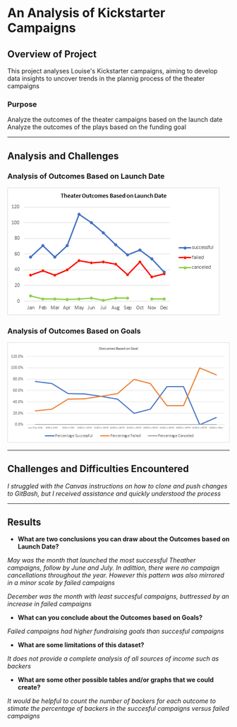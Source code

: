 # An Analysis of Kickstarter Campaigns

## Overview of Project

This project analyses Louise's Kickstarter campaigns, aiming to develop data insights to uncover trends in the plannig process of the theater campaigns

### Purpose

Analyze the outcomes of the theater campaigns based on the launch date
Analyze the outcomes of the plays based on the funding goal

***

## Analysis and Challenges

### Analysis of Outcomes Based on Launch Date

![](Theater_Outcomes_vs_Launch.png)

### Analysis of Outcomes Based on Goals

![](Outcomes_vs_Goals.png)

***

## Challenges and Difficulties Encountered

*I struggled with the Canvas instructions on how to clone and push changes to GitBash, but I received assistance and quickly understood the process*

***

## Results

- **What are two conclusions you can draw about the Outcomes based on Launch Date?**

*May was the month that launched the most successful Theather campaigns, follow by June and July. In adittion, there were no campaign cancellations throughout the year. However this pattern was also mirrored in a minor scale by failed campaigns*

*December was the month with least succesful campaigns, buttressed by an increase in failed campaigns*

- **What can you conclude about the Outcomes based on Goals?**

*Failed campaigns had higher fundraising goals than succesful campaigns*

- **What are some limitations of this dataset?**

*It does not provide a complete analysis of all sources of income such as backers*

- **What are some other possible tables and/or graphs that we could create?**

*It would be helpful to count the number of backers for each outcome to stimate the percentage of backers in the succesful campaigns versus failed campaigns*
